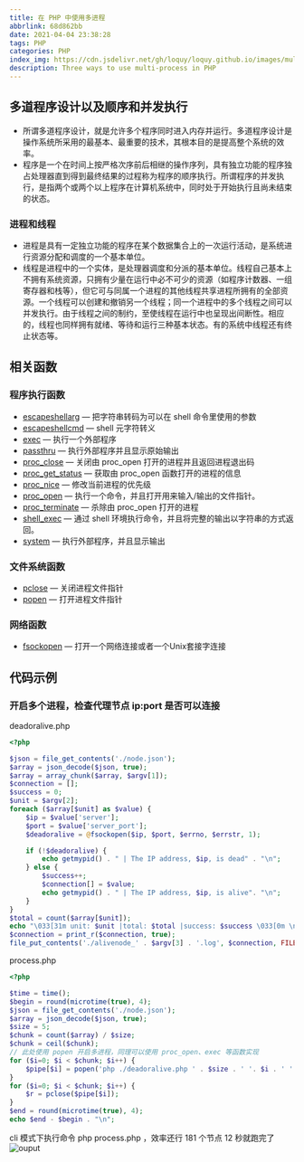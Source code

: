 ```yaml
---
title: 在 PHP 中使用多进程
abbrlink: 68d862bb
date: 2021-04-04 23:38:28
tags: PHP
categories: PHP
index_img: https://cdn.jsdelivr.net/gh/loquy/loquy.github.io/images/multi-progress.jpg
description: Three ways to use multi-process in PHP
---
```

## 多道程序设计以及顺序和并发执行
- 所谓多道程序设计，就是允许多个程序同时进入内存并运行。多道程序设计是操作系统所采用的最基本、最重要的技术，其根本目的是提高整个系统的效率。
- 程序是一个在时间上按严格次序前后相继的操作序列，具有独立功能的程序独占处理器直到得到最终结果的过程称为程序的顺序执行。所谓程序的并发执行，是指两个或两个以上程序在计算机系统中，同时处于开始执行且尚未结束的状态。

### 进程和线程
- 进程是具有一定独立功能的程序在某个数据集合上的一次运行活动，是系统进行资源分配和调度的一个基本单位。
- 线程是进程中的一个实体，是处理器调度和分派的基本单位。线程自己基本上不拥有系统资源，只拥有少量在运行中必不可少的资源（如程序计数器、一组寄存器和栈等），但它可与同属一个进程的其他线程共享进程所拥有的全部资源。一个线程可以创建和撤销另一个线程；同一个进程中的多个线程之间可以并发执行。由于线程之间的制约，至使线程在运行中也呈现出间断性。相应的，线程也同样拥有就绪、等待和运行三种基本状态。有的系统中线程还有终止状态等。

## 相关函数
### 程序执行函数
- [escapeshellarg](https://www.php.net/manual/zh/function.escapeshellarg.php) — 把字符串转码为可以在 shell 命令里使用的参数
- [escapeshellcmd](https://www.php.net/manual/zh/function.escapeshellcmd.php) — shell 元字符转义
- [exec](https://www.php.net/manual/zh/function.exec.php) — 执行一个外部程序
- [passthru](https://www.php.net/manual/zh/function.passthru.php) — 执行外部程序并且显示原始输出
- [proc_close](https://www.php.net/manual/zh/function.proc-close.php) — 关闭由 proc_open 打开的进程并且返回进程退出码
- [proc_get_status](https://www.php.net/manual/zh/function.proc-get-status.php) — 获取由 proc_open 函数打开的进程的信息
- [proc_nice](https://www.php.net/manual/zh/function.proc-nice.php) — 修改当前进程的优先级
- [proc_open](https://www.php.net/manual/zh/function.proc-open.php) — 执行一个命令，并且打开用来输入/输出的文件指针。
- [proc_terminate](https://www.php.net/manual/zh/function.proc-terminate.php) — 杀除由 proc_open 打开的进程
- [shell_exec](https://www.php.net/manual/zh/function.shell-exec.php) — 通过 shell 环境执行命令，并且将完整的输出以字符串的方式返回。
- [system](https://www.php.net/manual/zh/function.system.php) — 执行外部程序，并且显示输出

### 文件系统函数 
- [pclose](https://www.php.net/manual/zh/function.pclose.php) — 关闭进程文件指针
- [popen](https://www.php.net/manual/zh/function.popen.php) — 打开进程文件指针

### 网络函数 
- [fsockopen](https://www.php.net/manual/zh/function.fsockopen.php) — 打开一个网络连接或者一个Unix套接字连接

## 代码示例
### 开启多个进程，检查代理节点 ip:port 是否可以连接

deadoralive.php

```php
<?php

$json = file_get_contents('./node.json');
$array = json_decode($json, true);
$array = array_chunk($array, $argv[1]);
$connection = [];
$success = 0;
$unit = $argv[2];
foreach ($array[$unit] as $value) {
    $ip = $value['server'];
    $port = $value['server_port'];
    $deadoralive = @fsockopen($ip, $port, $errno, $errstr, 1);

    if (!$deadoralive) {
        echo getmypid() . " | The IP address, $ip, is dead" . "\n";
    } else {
        $success++;
        $connection[] = $value;
        echo getmypid() . " | The IP address, $ip, is alive". "\n";
    }
}
$total = count($array[$unit]);
echo "\033[31m unit: $unit |total: $total |success: $success \033[0m \n";
$connection = print_r($connection, true);
file_put_contents('./alivenode_' . $argv[3] . '.log', $connection, FILE_APPEND);
```

process.php

```php
<?php

$time = time();
$begin = round(microtime(true), 4);
$json = file_get_contents('./node.json');
$array = json_decode($json, true);
$size = 5;
$chunk = count($array) / $size;
$chunk = ceil($chunk);
// 此处使用 popen 开启多进程，同理可以使用 proc_open、exec 等函数实现
for ($i=0; $i < $chunk; $i++) {
    $pipe[$i] = popen('php ./deadoralive.php ' . $size . ' '. $i . ' ' . $time, 'w');
}
for ($i=0; $i < $chunk; $i++) {
    $r = pclose($pipe[$i]);
}
$end = round(microtime(true), 4);
echo $end - $begin . "\n";
```

cli 模式下执行命令 php process.php ，效率还行 181 个节点 12 秒就跑完了
![ouput](https://cdn.jsdelivr.net/gh/loquy/loquy.github.io/images/proxy_checker.jpg)